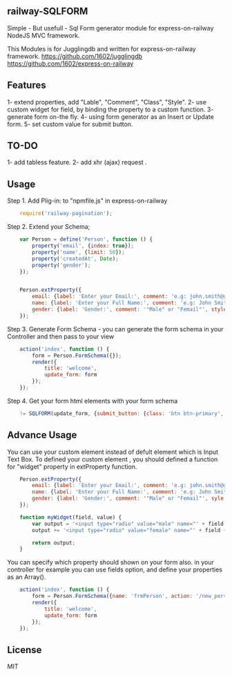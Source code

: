## railway-SQLFORM

Simple - But usefull - Sql Form generator module for express-on-railway NodeJS MVC framework.

This Modules is for Jugglingdb and written for express-on-railway framework. 
	https://github.com/1602/jugglingdb
	https://github.com/1602/express-on-railway

## Features
1- extend properties, add "Lable", "Comment", "Class", "Style".
2- use custom widget for field, by binding the property to a custom function.
3- generate form on-the fly.
4- using form generator as an Insert or Update form.
5- set custom value for submit button.

## TO-DO
1- add tabless feature.
2- add xhr (ajax) request .

## Usage

Step 1. Add Plig-in: to "npmfile.js" in express-on-railway

```javascript
    require('railway-pagination');
```

Step 2. Extend your Schema;

```javascript
	var Person = define('Person', function () {
	    property('email', {index: true});
	    property('name', {limit: 50});
	    property('createdAt', Date);
	    property('gender');
	});


	Person.extProperty({
		email: {label: 'Enter your Email:', comment: 'e.g: john.smith@gmail.com'},
		name: {label: 'Enter your Full Name:', comment: 'e.g: John Smith'},
		gender: {label: 'Gender:', comment: '"Male" or "Femail"', style:'width: 40px'}
	});
```

Step 3. Generate Form Schema - you can generate the form schema in your Controller and then pass to your view

```javascript
	action('index', function () {
		form = Person.FormSchema({});
	    render({
	        title: 'welcome',
			update_form: form
	    });
	});
```

Step 4. Get your form html elements with your form schema

```javascript
	!= SQLFORM(update_form, {submit_button: {class: 'btn btn-primary', value: 'اSubmit Form'}, hidden: {myhidden: {id: 'hiddenbox1', value:'somevalue'}, myhidden2: {id:'', value:'2'}}}, request)
```

## Advance Usage

You can use your custom element instead of defult element which is Input Text Box.
To defined your custom element , you should defined a function for "widget" property in extProperty function.

```javascript
	Person.extProperty({
		email: {label: 'Enter your Email:', comment: 'e.g: john.smith@gmail.com'},
		name: {label: 'Enter your Full Name:', comment: 'e.g: John Smith'},
		gender: {label: 'Gender:', comment: '"Male" or "Femail"', syle:'width: 40px', widget: myWidget}
	});

	function myWidget(field, value) {
		var output = '<input type="radio" value="male" name="' + field + '" /> Male <br />';
		output += '<input type="radio" value="female" name="' + field + '" /> Female';

		return output;
	}
```

You can specify which property should shown on your form also.
in your controller for example you can use fields option, and define your properties as an Array().

```javascript
	action('index', function () {
		form = Person.FormSchema({name: 'frmPerson', action: '/new_person'}, {}, ['email', 'name']);
	    render({
	        title: 'welcome',
			update_form: form
	    });
	});
```




## License

MIT
